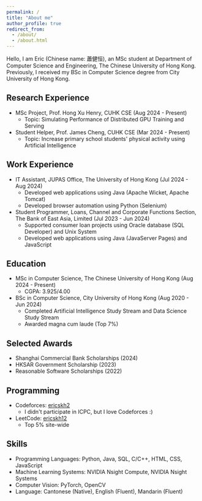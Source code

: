 ```yaml
---
permalink: /
title: "About me"
author_profile: true
redirect_from: 
  - /about/
  - /about.html
---
```


Hello, I am Eric (Chinese name: 蕭健恒), an MSc student at Department of Computer Science and Engineering, The Chinese University of Hong Kong. Previously, I received my BSc in Computer Science degree from City University of Hong Kong.

Research Experience
------
- MSc Project, Prof. Hong Xu Henry, CUHK CSE (Aug 2024 - Present)
  - Topic: Simulating Performance of Distributed GPU Training and Serving
- Student Helper, Prof. James Cheng, CUHK CSE (Mar 2024 - Present)
  - Topic: Increase primary school students' physical activity using Artificial Intelligence

Work Experience
------
- IT Assistant, JUPAS Office, The University of Hong Kong (Jul 2024 - Aug 2024)
  - Developed web applications using Java (Apache Wicket, Apache Tomcat)
  - Developed browser automation using Python (Selenium)
- Student Programmer, Loans, Channel and Corporate Functions Section, The Bank of East Asia, Limited (Jul 2023 - Jun 2024)
  - Supported consumer loan projects using Oracle database (SQL Developer) and Unix System
  - Developed web applications using Java (JavaServer Pages) and JavaScript
  
Education
------
- MSc in Computer Science, The Chinese University of Hong Kong (Aug 2024 - Present)
  - CGPA: 3.925/4.00
- BSc in Computer Science, City University of Hong Kong (Aug 2020 - Jun 2024)
  - Completed Artificial Intelligence Study Stream and Data Science Study Stream
  - Awarded magna cum laude (Top 7%)
  
Selected Awards
------
- Shanghai Commercial Bank Scholarships (2024)
- HKSAR Government Scholarship (2023)
- Reasonable Software Scholarships (2022)

Programming
------
- Codeforces: [ericskh2](https://codeforces.com/profile/ericskh2)
  - I didn't participate in ICPC, but I love Codeforces :) 
- LeetCode: [ericskh12](https://leetcode.com/u/ericskh12/)
  - Top 5% site-wide

Skills
------
- Programming Languages: Python, Java, SQL, C/C++, HTML, CSS, JavaScript
- Machine Learning Systems: NVIDIA Nsight Compute, NVIDIA Nsight Systems
- Computer Vision: PyTorch, OpenCV
- Language: Cantonese (Native), English (Fluent), Mandarin (Fluent)
